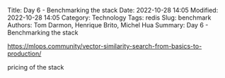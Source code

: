 Title: Day 6 - Benchmarking the stack
Date: 2022-10-28 14:05
Modified: 2022-10-28 14:05
Category: Technology
Tags: redis
Slug: benchmark
Authors: Tom Darmon, Henrique Brito, Michel Hua
Summary: Day 6 - Benchmarking the stack

https://mlops.community/vector-similarity-search-from-basics-to-production/

pricing of the stack